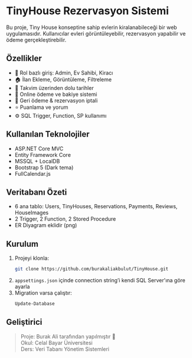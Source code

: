 # TinyHouse Rezervasyon Sistemi

Bu proje, Tiny House konseptine sahip evlerin kiralanabileceği bir web uygulamasıdır. Kullanıcılar evleri görüntüleyebilir, rezervasyon yapabilir ve ödeme gerçekleştirebilir.

## Özellikler

- 🔑 Rol bazlı giriş: Admin, Ev Sahibi, Kiracı
- 🏠 İlan Ekleme, Görüntüleme, Filtreleme
- 📅 Takvim üzerinden dolu tarihler
- 💸 Online ödeme ve bakiye sistemi
- 🔁 Geri ödeme & rezervasyon iptali
- ⭐ Puanlama ve yorum
- ⚙️ SQL Trigger, Function, SP kullanımı

## Kullanılan Teknolojiler

- ASP.NET Core MVC
- Entity Framework Core
- MSSQL + LocalDB
- Bootstrap 5 (Dark tema)
- FullCalendar.js

## Veritabanı Özeti

- 6 ana tablo: Users, TinyHouses, Reservations, Payments, Reviews, HouseImages
- 2 Trigger, 2 Function, 2 Stored Procedure
- ER Diyagram eklidir (png)

## Kurulum

1. Projeyi klonla:
    ```bash
    git clone https://github.com/burakaliakbulut/TinyHouse.git
    ```
2. `appsettings.json` içinde connection string’i kendi SQL Server'ına göre ayarla  
3. Migration varsa çalıştır:
    ```bash
    Update-Database
    ```

## Geliştirici

> Proje: Burak Ali tarafından yapılmıştır 👊  
> Okul: Celal Bayar Üniversitesi  
> Ders: Veri Tabanı Yönetim Sistemleri
